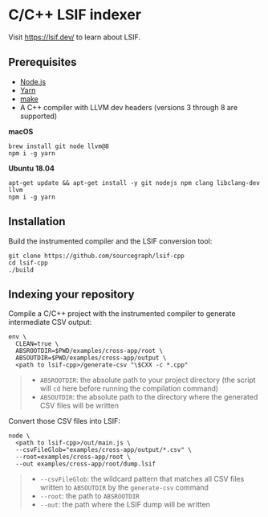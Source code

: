 # C/C++ LSIF indexer

Visit https://lsif.dev/ to learn about LSIF.

## Prerequisites

- [Node.js](https://nodejs.org/en/)
- [Yarn](https://yarnpkg.com/lang/en/)
- [make](https://www.gnu.org/software/make/)
- A C++ compiler with LLVM dev headers (versions 3 through 8 are supported)

**macOS**

```
brew install git node llvm@8
npm i -g yarn
```

**Ubuntu 18.04**

```
apt-get update && apt-get install -y git nodejs npm clang libclang-dev llvm
npm i -g yarn
```

## Installation

Build the instrumented compiler and the LSIF conversion tool:

```
git clone https://github.com/sourcegraph/lsif-cpp
cd lsif-cpp
./build
```

## Indexing your repository

Compile a C/C++ project with the instrumented compiler to generate intermediate CSV output:

```
env \
  CLEAN=true \
  ABSROOTDIR=$PWD/examples/cross-app/root \
  ABSOUTDIR=$PWD/examples/cross-app/output \
  <path to lsif-cpp>/generate-csv "\$CXX -c *.cpp"
```

> - `ABSROOTDIR`: the absolute path to your project directory (the script will `cd` here before running the compilation command)
> - `ABSOUTDIR`: the absolute path to the directory where the generated CSV files will be written

Convert those CSV files into LSIF:

```
node \
  <path to lsif-cpp>/out/main.js \
  --csvFileGlob="examples/cross-app/output/*.csv" \
  --root=examples/cross-app/root \
  --out examples/cross-app/root/dump.lsif
```

> - `--csvFileGlob`: the wildcard pattern that matches all CSV files written to `ABSOUTDIR` by the `generate-csv` command
> - `--root`: the path to `ABSROOTDIR`
> - `--out`: the path where the LSIF dump will be written
